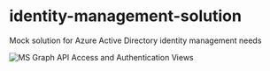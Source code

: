 # identity-management-solution
Mock solution for Azure Active Directory identity management needs

![MS Graph API Access and Authentication Views](https://user-images.githubusercontent.com/6631390/80234359-0640a300-8626-11ea-88ca-bd8049bd1cdc.png)
